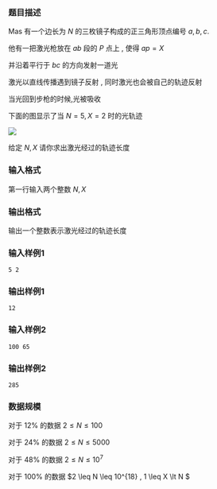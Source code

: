 ### 题目描述
$\text{Mas}$ 有一个边长为 $N$ 的三枚镜子构成的正三角形顶点编号 $a, b, c$.

他有一把激光枪放在 $ab$ 段的 $P$ 点上 , 使得 $ap=X$

并沿着平行于 $bc$ 的方向发射一道光

激光以直线传播遇到镜子反射 , 同时激光也会被自己的轨迹反射

当光回到步枪的时候,光被吸收

下面的图显示了当 $N=5 , X=2$ 时的光轨迹

![](https://syc-oj-file.oss-cn-shenzhen.aliyuncs.com/img/20230722161733336.png)

给定 $N,X$ 请你求出激光经过的轨迹长度

### 输入格式
第一行输入两个整数 $N,X$
### 输出格式
输出一个整数表示激光经过的轨迹长度
### 输入样例1
```
5 2
```
### 输出样例1
```
12
```
### 输入样例2
```
100 65
```
### 输出样例2
```
285
```
### 数据规模
对于 $12\%$ 的数据 $2 \leq N \leq 100$

对于 $24\%$ 的数据 $2 \leq N \leq 5000$

对于 $48\%$ 的数据 $2 \leq N \leq 10^7$

对于 $100\%$ 的数据 $2 \leq N \leq 10^{18} , 1 \leq X \lt N $